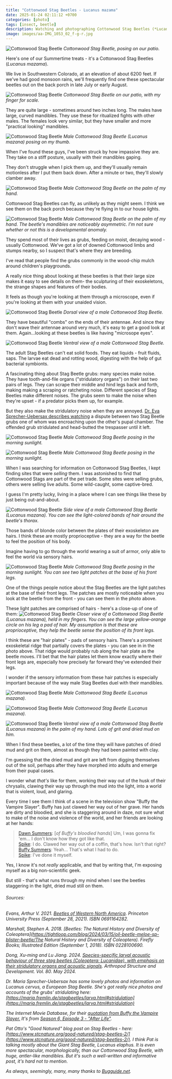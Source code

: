 ```yaml
---
title: "Cottonwood Stag Beetles - Lucanus mazama"
date: 2025-01-24 02:11:12 +0700
categories: [photo]
tags: [insect, beetle]    
description: Watching and photographing Cottonwood Stag Beetles (*Lucanus mazama*) in Southwestern Colorado
image: images/aa-IMG_1053_02_f-g-r.jpg
---
```


![Cottonwood Stag Beetle](images/aa-IMG_1053_02_f-g-r.jpg "Cottonwood Stag Beetle")
*Cottonwood Stag Beetle, posing on our patio.*

Here's one of our Summertime treats - it's a Cottonwood Stag Beetles (_Lucanus mazama_).

We live in Southwestern Colorado, at an elevation of about 6200 feet. If we've had good monsoon rains, we'll frequently find one these spectacular beetles out on the back porch in late July or early August.

![Cottonwood Stag Beetle](images/aa-IMG_1045_f-g-r.jpg "Cottonwood Stag Beetle")
*Cottonwood Stag Beetle on our patio, with my finger for scale.*


They are quite large - sometimes around two inches long. The males have large, curved mandibles. They use these for ritualized fights with other males. The females look very similar, but they have smaller and more "practical looking" mandibles.

![Cottonwood Stag Beetle](images/aa-IMG_1934_f-g-r.jpg "Cottonwood Stag Beetle")
*Male Cottonwood Stag Beetle (Lucanus mazana) posing on my thumb.*

When I've found these guys, I've been struck by how impassive they are. They take on a stiff posture, usually with their mandibles gaping.

They don't struggle when I pick them up, and they'll usually remain motionless after I put them back down. After a minute or two, they'll slowly clamber away.

![Cottonwood Stag Beetle](images/aa-IMG_1068_01_f-g-r-1.jpg "Cottonwood Stag Beetle")
*Male Cottonwood Stag Beetle on the palm of my hand.*


Cottonwood Stag Beetles can fly, as unlikely as they might seem. I think we see them on the back porch because they're flying in to our house lights.

![Cottonwood Stag Beetle](images/aa-IMG_1058_f-g-r.jpg "Cottonwood Stag Beetle")
*Male Cottonwood Stag Beetle on the palm of my hand. The beetle's mandibles are noticeably asymmetric. I'm not sure whether or not this is a developmental anomaly.*

They spend most of their lives as grubs, feeding on moist, decaying wood - usually Cottonwood. We've got a lot of downed Cottonwood limbs and stumps nearby, so I suspect that's where they are breeding.

I've read that people find the grubs commonly in the wood-chip mulch around children's playgrounds.

A really nice thing about looking at these beetles is that their large size makes it easy to see details on them- the sculpturing of their exoskeletons, the strange shapes and features of their bodies.

It feels as though you're looking at them through a microscope, even if you're looking at them with your unaided vision.

![Cottonwood Stag Beetle](images/aa-IMG_1080_f-g-r.jpg "Cottonwood Stag Beetle")
*Dorsal view of a male Cottonwood Stag Beetle.*

They have beautiful "combs" on the ends of their antennae. And since they don't wave their antennae around very much, it's easy to get a good look at them. Again...looking at these beetles is like having "microsope eyes".

![Cottonwood Stag Beetle](images/aa-IMG_1079_f-g-rot-r.jpg "Cottonwood Stag Beetle")
*Ventral view of a male Cottonwood Stag Beetle.*

The adult Stag Beetles can't eat solid foods. They eat liquids - fruit fluids, saps. The larvae eat dead and rotting wood, digesting with the help of gut bacterial symbionts.

A fascinating thing about Stag Beetle grubs: many species make noise. They have tooth-and-file organs ("stridulatory organs") on their last two pairs of legs. They can scrape their middle and hind legs back and forth, making making a scraping or ratcheting noise. Different species of Stag Beetles make different noises. The grubs seem to make the noise when they're upset - if a predator picks them up, for example.

But they also make the stridulatory noise when they are annoyed. [Dr. Eva Sprecher-Uebersax describes watching](https://maria.fremlin.de/stagbeetles/larva.html#stridulation) a dispute between two Stag Beetle grubs one of whom was encroaching upon the other's pupal chamber. The offended grub stridulated and head-butted the trespasser until it left.

![Cottonwood Stag Beetle](images/aa-IMG_1087_f-g-r.jpg "Cottonwood Stag Beetle")
*Male Cottonwood Stag Beetle posing in the morning sunlight.*

![Cottonwood Stag Beetle](images/aa-IMG_1089_f-g-r.jpg "Cottonwood Stag Beetle")
*Male Cottonwood Stag Beetle posing in the morning sunlight.*

When I was searching for information on Cottonwood Stag Beetles, I kept finding sites that were _selling_ them. I was astonished to find that Cottonwood Stags are part of the pet trade. Some sites were selling grubs, others were selling live adults. Some wild-caught, some captive-bred.

I guess I'm pretty lucky, living in a place where I can see things like these by just being out-and-about.

![Cottonwood Stag Beetle](images/aa-IMG_1091_f-g-r.jpg "Cottonwood Stag Beetle")
*Side view of a male Cottonwood Stag Beetle (_Lucanus mazana_). You can see the light-colored bands of hair around the beetle's thorax.*

Those bands of blonde color between the plates of their exoskeleton are hairs. I think these are mostly proprioceptive - they are a way for the beetle to feel the position of his body.

Imagine having to go through the world wearing a suit of armor, only able to feel the world via sensory hairs.

![Cottonwood Stag Beetle](images/aa-IMG_1090_f-g-r.jpg "Cottonwood Stag Beetle")
*Male Cottonwood Stag Beetle posing in the morning sunlight. You can see two light patches at the base of his front legs.*

One of the things people notice about the Stag Beetles are the light patches at the base of their front legs. The patches are mostly noticeable when you look at the beetle from the front - you can see them in the photo above.

These light patches are comprised of hairs - here's a close-up of one of them:
![Cottonwood Stag Beetle](images/aa-IMG_1071_f-crop-r-1024x835.jpg "Cottonwood Stag Beetle")
*Closer view of a Cottonwood Stag Beetle (_Lucanus mazana_), held in my fingers. You can see the large yellow-orange circle on his leg a pad of hair. My assumption is that these are proprioceptive, they help the beetle sense the position of its front legs.*

I think these are "hair plates" - pads of sensory hairs. There's a prominent exoskeletal ridge that partially covers the plates - you can see in in the photo above. That ridge would probably rub along the hair plate as the beetle moves. I'll bet that the hair plates let them know exactly where their front legs are, especially how precisely far forward they've extended their legs.

I wonder if the sensory information from these hair patches is especially important because of the way male Stag Beetles duel with their mandibles.

![Cottonwood Stag Beetle](images/aa-IMG_1098_f-g-r.jpg "Cottonwood Stag Beetle")
*Male Cottonwood Stag Beetle (Lucanus mazana).*

![Cottonwood Stag Beetle](images/aa-IMG_1099_f-g-r.jpg "Cottonwood Stag Beetle")
*Male Cottonwood Stag Beetle (Lucanus mazana).*


![Cottonwood Stag Beetle](images/aa-IMG_1054_02_f-g-r.jpg "Cottonwood Stag Beetle")
*Ventral view of a male Cottonwood Stag Beetle (Lucanus mazana) in the palm of my hand. Lots of grit and dried mud on him.*

When I find these beetles, a lot of the time they will have patches of dried mud and grit on them, almost as though they had been painted with clay.

I'm guessing that the dried mud and grit are left from digging themselves out of the soil, perhaps after they have morphed into adults and emerge from their pupal cases.

I wonder what _that's_ like for them, working their way out of the husk of their chrysalis, clawing their way up through the mud into the light, into a world that is violent, loud, and glaring.

Every time I see them I think of a scene in the television show "Buffy the Vampire Slayer". Buffy has just clawed her way out of her grave. Her hands are dirty and bloodied, and she is staggering around in daze, not sure what to make of the noise and violence of the world, and her friends are looking at her hands:

> [Dawn Summers](https://www.imdb.com/name/nm0005502/?ref_=ttqu_qu): \[_of Buffy's bloodied hands_\] Um, I was gonna fix 'em… I don't know how they got like that.  
> [Spike](https://www.imdb.com/name/nm0551346/?ref_=ttqu_qu): I do. Clawed her way out of a coffin, that's how. Isn't that right?  
> [Buffy Summers](https://www.imdb.com/name/nm0001264/?ref_=ttqu_qu): Yeah… That's what I had to do.  
> [Spike](https://www.imdb.com/name/nm0551346/?ref_=ttqu_qu): I've done it myself.

Yes, I know it's not _really_ applicable, and that by writing that, I'm exposing myself as a big non-scientific geek.

But still - that's what runs through my mind when I see the beetles staggering in the light, dried mud still on them.

###### Sources:

_Evans, Arthur V. 2021. [Beetles of Western North America](https://www.amazon.com/gp/product/0691164282/). Princeton University Press (September 28, 2021). ISBN 0691164282._

*Marshall, Stephen A. 2018. [Beetles: The Natural History and Diversity of Coleoptera](https://tightloop.com/blog/2024/03/15/oil-beetle-meloe-sp-blister-beetle/The Natural History and Diversity of Coleoptera). Firefly Books; Illustrated Edition (September 1, 2018). ISBN 0228100690.*

*Dong, Xu-ming and Lu Jiang. 2024. [Species-specific larval acoustic behaviour of three stag beetles (Coleoptera: Lucanidae), with emphasis on their stridulatory organs and acoustic signals](https://www.sciencedirect.com/science/article/abs/pii/S1467803923000671). Arthropod Structure and Development. Vol. 80. May 2024.*

*Dr. Maria Sprecher-Uebersax has some lovely photos and information on _Lucanus cervus_, a European Stag Beetle. She's got really nice photos and accounts of the grubs' stridulating here: [https://maria.fremlin.de/stagbeetles/larva.html#stridulation](https://maria.fremlin.de/stagbeetles/larva.html#stridulation)*

*The Internet Movie Database, for their [quotation from Buffy the Vampire Slayer.](https://www.imdb.com/title/tt0533385/quotes/) It's from [Season 6, Episode 3 - "After Life"](https://en.wikipedia.org/wiki/Buffy_the_Vampire_Slayer_season_6).*

*Pat Otto's "Good Natured" blog post on Stag Beetles - here: [https://www.stcnature.org/good-natured/stag-beetles-2/](https://www.stcnature.org/good-natured/stag-beetles-2/). I think Pat is talking mostly about the Giant Stag Beetle, Lucanus elaphus. It is even more spectacular, morphologically, than our Cottonwood Stag Beetle, with huge, antler-like mandibles. But it's such a well-written and informative post, it's hard not to mention.*

*As always, seemingly, many, many thanks to [Bugguide.net](https://bugguide.net/node/view/93340).*
